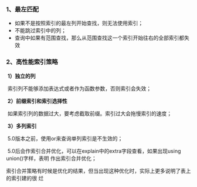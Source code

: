 ### **1、最左匹配**

- 如果不是按照索引的最左列开始查找，则无法使用索引；
- 不能跳过索引中的列；
- 查询中如果有范围查找，那么从范围查找这一个索引开始往右的全部索引都失效



### **2、高性能索引策略**  

​	**1）独立的列**  

​		索引列不能够添加表达式或者作为函数参数，否则索引会失效；

​	**2）前缀索引和索引选择性**  

​		如果索引列的数据过大，要考虑截取前缀。索引过大会拖慢索引的速度；

​	**3）多列索引**  

​		5.0版本之前，使用or来查询单列索引是不生效的；

​		5.0后会作索引合并优化，可以在explain中的extra字段查看，如果出现using union()字样，表明	作出索引合并优化；

​		索引合并策略有时候是优化的结果，但当出现这种优化时，实际上更多说明了表上的索引建的很	烂

